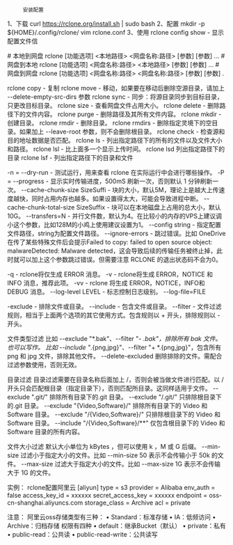          安装配置

1、下载
curl https://rclone.org/install.sh | sudo bash
2、配置
mkdir -p ${HOME}/.config/rclone/
vim rclone.conf
3、使用
rclone config show - 显示配置文件信

\# 本地到网盘
rclone [功能选项] <本地路径> <网盘名称:路径> [参数] [参数] ...
\# 网盘到本地
rclone [功能选项] <网盘名称:路径> <本地路径> [参数] [参数] ...
\# 网盘到网盘
rclone [功能选项] <网盘名称:路径> <网盘名称:路径> [参数] [参数] .

rclone copy - 复制
rclone move - 移动，如果要在移动后删除空源目录，请加上 --delete-empty-src-dirs 参数
rclone sync - 同步：将源目录同步到目标目录，只更改目标目录。
rclone size - 查看网盘文件占用大小。
rclone delete - 删除路径下的文件内容。
rclone purge - 删除路径及其所有文件内容。
rclone mkdir - 创建目录。
rclone rmdir - 删除目录。
rclone rmdirs - 删除指定灵境下的空目录。如果加上 --leave-root 参数，则不会删除根目录。
rclone check - 检查源和目的地址数据是否匹配。
rclone ls - 列出指定路径下的所有的文件以及文件大小和路径。
rclone lsl - 比上面多一个显示上传时间。
rclone lsd 列出指定路径下的目录
rclone lsf - 列出指定路径下的目录和文件

-n = --dry-run - 测试运行，用来查看 rclone 在实际运行中会进行哪些操作。
-P = --progress - 显示实时传输进度，500mS 刷新一次，否则默认 1 分钟刷新一次。
--cache-chunk-size SizeSuffi - 块的大小，默认5M，理论上是越大上传速度越快，同时占用内存也越多。如果设置得太大，可能会导致进程中断。
--cache-chunk-total-size SizeSuffix - 块可以在本地磁盘上占用的总大小，默认10G。
--transfers=N - 并行文件数，默认为4。在比较小的内存的VPS上建议调小这个参数，比如128M的小鸡上使用建议设置为1。
--config string - 指定配置文件路径，string为配置文件路径。
--ignore-errors - 跳过错误。比如 OneDrive 在传了某些特殊文件后会提示Failed to copy: failed to open source object: malwareDetected: Malware detected，这会导致后续的传输任务被终止掉，此时就可以加上这个参数跳过错误。但需要注意 RCLONE 的退出状态码不会为0。

-q - rclone将仅生成 ERROR 消息。
-v - rclone将生成 ERROR，NOTICE 和 INFO 消息，推荐此项。
-vv - rclone 将生成 ERROR，NOTICE，INFO和 DEBUG 消息。
--log-level LEVEL - 标志控制日志级别。
--log-file=FILE

-exclude - 排除文件或目录。
--include - 包含文件或目录。
--filter - 文件过滤规则，相当于上面两个选项的其它使用方式。包含规则以 + 开头，排除规则以 - 开头。

文件类型过滤
比如 --exclude "*.bak"、--filter "- *.bak"，排除所有 bak 文件。也可以写作。
比如 --include "*.{png,jpg}"、--filter "+ *.{png,jpg}"，包含所有 png 和 jpg 文件，排除其他文件。
--delete-excluded 删除排除的文件。需配合过滤参数使用，否则无效。

目录过滤
目录过滤需要在目录名称后面加上 /，否则会被当做文件进行匹配。以 / 开头只会匹配根目录（指定目录下），否则匹配所目录。这同样适用于文件。
--exclude ".git/" 排除所有目录下的.git 目录。
--exclude "/.git/" 只排除根目录下的.git 目录。
--exclude "{Video,Software}/" 排除所有目录下的 Video 和 Software 目录。
--exclude "/{Video,Software}/" 只排除根目录下的 Video 和 Software 目录。
--include "/{Video,Software}/**" 仅包含根目录下的 Video 和 Software 目录的所有内容。

文件大小过滤
默认大小单位为 kBytes ，但可以使用 k ，M 或 G 后缀。
--min-size 过滤小于指定大小的文件。比如 --min-size 50 表示不会传输小于 50k 的文件。
--max-size 过滤大于指定大小的文件。比如 --max-size 1G 表示不会传输大于 1G 的文件。



















实例：
rclone配置阿里云
[aliyun]
type = s3
provider = Alibaba
env_auth = false
access_key_id = xxxxxx
secret_access_key = xxxxxx
endpoint = oss-cn-shanghai.aliyuncs.com
storage_class = Archive
acl = private


注意：
阿里云oss存储类型有三种：
• Standard：标准存储
• IA：低频访问
• Archive：归档存储
权限有四种
• default：继承Bucket（默认）
• private：私有
• public-read：公共读
• public-read-write：公共读写
